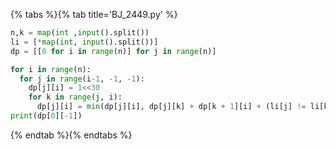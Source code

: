 {% tabs %}{% tab title='BJ_2449.py' %}

```py
n,k = map(int ,input().split())
li = [*map(int, input().split())]
dp = [[0 for i in range(n)] for j in range(n)]

for i in range(n):
  for j in range(i-1, -1, -1):
    dp[j][i] = 1<<30
    for k in range(j, i):
      dp[j][i] = min(dp[j][i], dp[j][k] + dp[k + 1][i] + (li[j] != li[k + 1]))
print(dp[0][-1])
```

{% endtab %}{% endtabs %}
